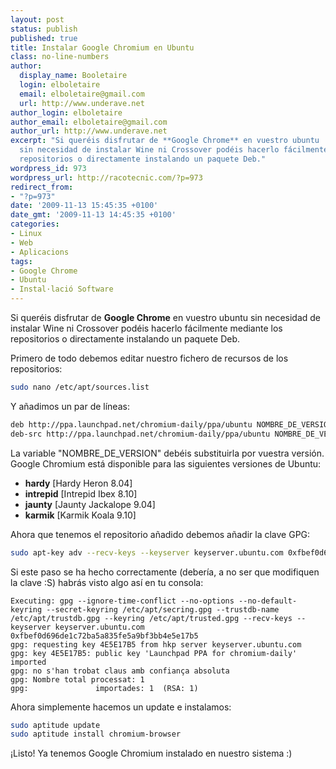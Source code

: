 ```yaml
---
layout: post
status: publish
published: true
title: Instalar Google Chromium en Ubuntu
class: no-line-numbers
author:
  display_name: Booletaire
  login: elboletaire
  email: elboletaire@gmail.com
  url: http://www.underave.net
author_login: elboletaire
author_email: elboletaire@gmail.com
author_url: http://www.underave.net
excerpt: "Si queréis disfrutar de **Google Chrome** en vuestro ubuntu
  sin necesidad de instalar Wine ni Crossover podéis hacerlo fácilmente mediante los
  repositorios o directamente instalando un paquete Deb."
wordpress_id: 973
wordpress_url: http://racotecnic.com/?p=973
redirect_from:
- "?p=973"
date: '2009-11-13 15:45:35 +0100'
date_gmt: '2009-11-13 14:45:35 +0100'
categories:
- Linux
- Web
- Aplicacions
tags:
- Google Chrome
- Ubuntu
- Instal·lació Software
---
```


Si queréis disfrutar de **Google Chrome** en vuestro ubuntu sin necesidad de instalar Wine ni Crossover podéis hacerlo fácilmente mediante los repositorios o directamente instalando un paquete Deb.

Primero de todo debemos editar nuestro fichero de recursos de los repositorios:

~~~bash
sudo nano /etc/apt/sources.list
~~~

Y añadimos un par de líneas:

~~~bash
deb http://ppa.launchpad.net/chromium-daily/ppa/ubuntu NOMBRE_DE_VERSION main
deb-src http://ppa.launchpad.net/chromium-daily/ppa/ubuntu NOMBRE_DE_VERSION main
~~~

<a id="more"></a><a id="more-973"></a>

La variable "NOMBRE_DE_VERSION" debéis substituirla por vuestra versión. Google Chromium está disponible para las siguientes versiones de Ubuntu:

- **hardy** [Hardy Heron 8.04]
- **intrepid** [Intrepid Ibex 8.10]
- **jaunty** [Jaunty Jackalope 9.04]
- **karmik** [Karmik Koala 9.10]

Ahora que tenemos el repositorio añadido debemos añadir la clave GPG:

~~~bash
sudo apt-key adv --recv-keys --keyserver keyserver.ubuntu.com 0xfbef0d696de1c72ba5a835fe5a9bf3bb4e5e17b5
~~~

Si este paso se ha hecho correctamente (debería, a no ser que modifiquen la clave :S) habrás visto algo así en tu consola:

~~~text
Executing: gpg --ignore-time-conflict --no-options --no-default-keyring --secret-keyring /etc/apt/secring.gpg --trustdb-name /etc/apt/trustdb.gpg --keyring /etc/apt/trusted.gpg --recv-keys --keyserver keyserver.ubuntu.com 0xfbef0d696de1c72ba5a835fe5a9bf3bb4e5e17b5
gpg: requesting key 4E5E17B5 from hkp server keyserver.ubuntu.com
gpg: key 4E5E17B5: public key 'Launchpad PPA for chromium-daily' imported
gpg: no s'han trobat claus amb confiança absoluta
gpg: Nombre total processat: 1
gpg:               importades: 1  (RSA: 1)
~~~

Ahora simplemente hacemos un update e instalamos:

~~~bash
sudo aptitude update
sudo aptitude install chromium-browser
~~~

¡Listo! Ya tenemos Google Chromium instalado en nuestro sistema :)

